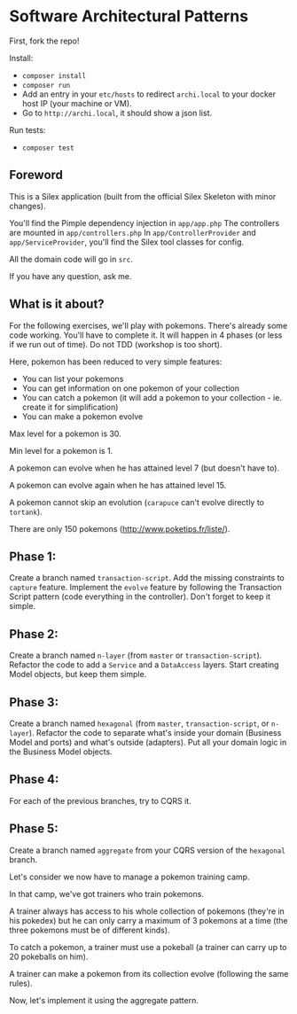 Software Architectural Patterns
===============================

First, fork the repo!

Install:
 - `composer install`
 - `composer run`
 - Add an entry in your `etc/hosts` to redirect `archi.local` to your docker host IP (your machine or VM).
 - Go to `http://archi.local`, it should show a json list.

Run tests:
 - `composer test`


Foreword
--------

This is a Silex application (built from the official Silex Skeleton with minor changes).

You'll find the Pimple dependency injection in `app/app.php`
The controllers are mounted in `app/controllers.php`
In `app/ControllerProvider` and `app/ServiceProvider`, you'll find the Silex tool classes for config.

All the domain code will go in `src`.

If you have any question, ask me.


What is it about?
-----------------
For the following exercises, we'll play with pokemons.
There's already some code working. You'll have to complete it.
It will happen in 4 phases (or less if we run out of time).
Do not TDD (workshop is too short).

Here, pokemon has been reduced to very simple features:
 - You can list your pokemons
 - You can get information on one pokemon of your collection
 - You can catch a pokemon (it will add a pokemon to your collection - ie. create it for simplification)
 - You can make a pokemon evolve
    
Max level for a pokemon is 30.

Min level for a pokemon is 1.

A pokemon can evolve when he has attained level 7 (but doesn't have to).

A pokemon can evolve again when he has attained level 15.

A pokemon cannot skip an evolution (`carapuce` can't evolve directly to `tortank`).

There are only 150 pokemons (http://www.poketips.fr/liste/).
    
Phase 1:
--------
Create a branch named `transaction-script`.
Add the missing constraints to `capture` feature.
Implement the `evolve` feature by following the Transaction Script pattern (code everything in the controller).
Don't forget to keep it simple.

Phase 2:
--------
Create a branch named `n-layer` (from `master` or `transaction-script`).
Refactor the code to add a `Service` and a `DataAccess` layers.
Start creating Model objects, but keep them simple.

Phase 3:
--------
Create a branch named `hexagonal` (from `master`, `transaction-script`, or `n-layer`).
Refactor the code to separate what's inside your domain (Business Model and ports) and what's outside (adapters).
Put all your domain logic in the Business Model objects.

Phase 4:
--------
For each of the previous branches, try to CQRS it.

Phase 5:
--------
Create a branch named `aggregate` from your CQRS version of the `hexagonal` branch.

Let's consider we now have to manage a pokemon training camp.

In that camp, we've got trainers who train pokemons.

A trainer always has access to his whole collection of pokemons (they're in his pokedex) but he can only carry a maximum of 3 pokemons at a time (the three pokemons must be of different kinds).

To catch a pokemon, a trainer must use a pokeball (a trainer can carry up to 20 pokeballs on him).

A trainer can make a pokemon from its collection evolve (following the same rules).

Now, let's implement it using the aggregate pattern.

